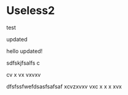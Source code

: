 # Useless2

test



updated


hello updated!

sdfskjfsalfs
c

cv
x
vx
vxvxv







dfsfssfwefdsasfsafsaf
xcvzxvxv
vxc
x
x
x
xvx
